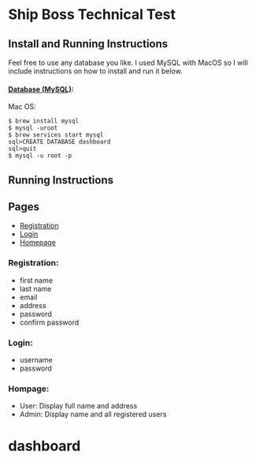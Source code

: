 # Ship Boss Technical Test

## Install and Running Instructions

Feel free to use any database you like. I used MySQL with MacOS so I will include instructions on how to install and run it below.

#### [Database (MySQL)](https://www.mysqltutorial.org/getting-started-with-mysql/):

Mac OS:

```
$ brew install mysql
$ mysql -uroot
$ brew services start mysql
sql>CREATE DATABASE dashboard
sql>quit
$ mysql -u root -p
```

## Running Instructions

## Pages

-   [Registration](#registration)
-   [Login](#login)
-   [Homepage](#hompage)

### Registration:

-   first name
-   last name
-   email
-   address
-   password
-   confirm password

### Login:

-   username
-   password

### Hompage:

-   User: Display full name and address
-   Admin: Display name and all registered users
# dashboard

